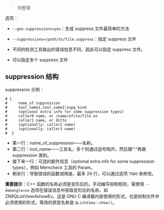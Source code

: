 

> 待整理

选项：

- `--gen-suppressions=yes`：生成 suppress 文件最简单的方法
- `--suppressions=/path/to/file.suppress`：指定 suppress 文件

- 不同的检测工具输出的错误信息不同，因此可以指定 suppress 文件。
- 可以指定多个 suppress 文件

## suppression 结构

suppression 示例：

```suppress
# {
#     name_of_suppression
#     tool_name1,tool_name2:supp_kind
#     (optional extra info for some suppression types)
#     caller0 name, or /name/of/so/file.so
#     caller1 name, or ditto
#     (optionally: caller2 name)
#     (optionally: caller3 name)
#  }
```

- 第一行：name_of_suppression——名称。
- 第二行：tool_name——工具名，多个则通过逗号隔开。然后跟“:”再跟 suppression 类别。
- 接下来一行：可选的额外信息（optional extra info for some suppression types），例如 Memcheck 工具的 Param。
- 剩余行：导致错误的函数调用链，最多 24 行，可以通过选项 `TODO` 来修改。

**重要提示**：C++ 函数的名称必须是变形后的。手动编写抑制规则，需使用 `--demangle=no` 选项在错误消息中获取变形后的名称，如 ZN9QListView4showEv。这是 GNU C 编译器内部使用的形式，也是抑制文件中必须使用的形式。等效的原型名称是 `QListView::show()`。
